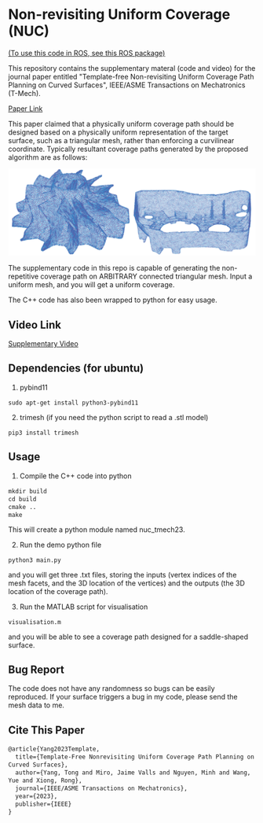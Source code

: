 # Non-revisiting Uniform Coverage (NUC)

[(To use this code in ROS, see this ROS package)](https://github.com/ZJUTongYang/nuc_ros)

This repository contains the supplementary materal (code and video) for the journal paper entitled "Template-free Non-revisiting Uniform Coverage Path Planning on Curved Surfaces", IEEE/ASME Transactions on Mechatronics (T-Mech). 

[Paper Link](https://www.researchgate.net/publication/371391703)

This paper claimed that a physically uniform coverage path should be designed based on a physically uniform representation of the target surface, such as a triangular mesh, rather than enforcing a curvilinear coordinate. 
Typically resultant coverage paths generated by the proposed algorithm are as follows: 

![](images/demo.png)

The supplementary code in this repo is capable of generating the non-repetitive coverage path on ARBITRARY connected triangular mesh. Input a uniform mesh, and you will get a uniform coverage. 

The C++ code has also been wrapped to python for easy usage. 

## Video Link

[Supplementary Video](https://drive.google.com/file/d/1sYnp-nKgyRzVhqUaI8ly20HRpIq9SC3B/view?usp=sharing)

## Dependencies (for ubuntu)

1. pybind11
```
sudo apt-get install python3-pybind11
```

2. trimesh (if you need the python script to read a .stl model)
```
pip3 install trimesh
```

## Usage

1. Compile the C++ code into python
```
mkdir build
cd build
cmake ..
make
```
This will create a python module named nuc_tmech23. 

2. Run the demo python file
```
python3 main.py
```
and you will get three .txt files, storing the inputs (vertex indices of the mesh facets, and the 3D location of the vertices) and the outputs (the 3D location of the coverage path). 

3. Run the MATLAB script for visualisation
```
visualisation.m
```
and you will be able to see a coverage path designed for a saddle-shaped surface. 

## Bug Report

The code does not have any randomness so bugs can be easily reproduced. If your surface triggers a bug in my code, please send the mesh data to me. 

## Cite This Paper
```
@article{Yang2023Template,
  title={Template-Free Nonrevisiting Uniform Coverage Path Planning on Curved Surfaces},
  author={Yang, Tong and Miro, Jaime Valls and Nguyen, Minh and Wang, Yue and Xiong, Rong},
  journal={IEEE/ASME Transactions on Mechatronics},
  year={2023},
  publisher={IEEE}
}
```


